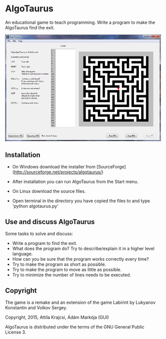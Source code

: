 AlgoTaurus
==========
An educational game to teach programming.
Write a program to make the AlgoTaurus find the exit.

![AlgoTaurus](screenshot.png)

## Installation

- On Windows download the installer from [SourceForge] (http://sourceforge.net/projects/algotaurus/)
- After installation you can run AlgoTaurus from the Start menu.


- On Linux download the source files.
- Open terminal in the directory you have copied the files to and type 'python algotaurus.py' 

## Use and discuss AlgoTaurus

Some tasks to solve and discuss:

- Write a program to find the exit.
- What does the program do? Try to describe/explain it in a higher level language.
- How can you be sure that the program works correctly every time?
- Try to make the program as short as possible.
- Try to make the program to move as little as possible.
- Try to minimize the number of lines needs to be executed.

## Copyright

The game is a remake and an extension of the game Labirint by Lukyanov Konstantin and Volkov Sergey.

Copyright, 2015, Attila Krajcsi, Ádám Markója (GUI)

AlgoTaurus is distributed under the terms of the GNU General Public License 3.